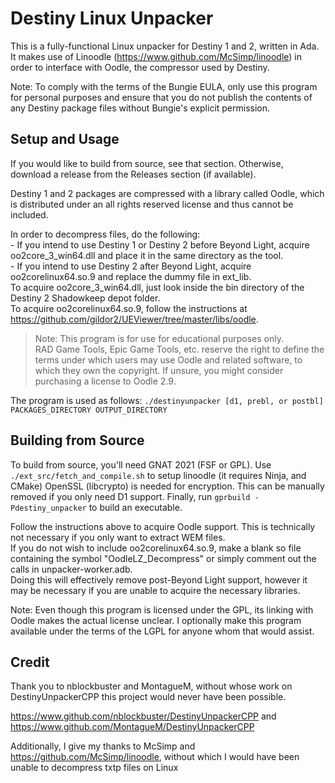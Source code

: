Destiny Linux Unpacker 
======================

This is a fully-functional Linux unpacker for Destiny 1 and 2, written in Ada.  
It makes use of Linoodle (https://www.github.com/McSimp/linoodle) in order to
interface with Oodle, the compressor used by Destiny.

Note: To comply with the terms of the Bungie EULA, only use this program for personal
purposes and ensure that you do not publish the contents of any Destiny package files
without Bungie's explicit permission.

Setup and Usage
---------------

If you would like to build from source, see that section. Otherwise,
download a release from the Releases section (if available).

Destiny 1 and 2 packages are compressed with a library called Oodle, which is
distributed under an all rights reserved license and thus cannot be included.

In order to decompress files, do the following:  
	- If you intend to use Destiny 1 or Destiny 2 before Beyond Light,
	acquire oo2core_3_win64.dll and place it in the same directory as the tool.  
	- If you intend to use Destiny 2 after Beyond Light,
	acquire oo2corelinux64.so.9 and replace the dummy file in ext_lib.  
To acquire oo2core_3_win64.dll, just look inside the bin directory of the Destiny 2 Shadowkeep
depot folder.  
To acquire oo2corelinux64.so.9, follow the instructions at https://github.com/gildor2/UEViewer/tree/master/libs/oodle.
>	Note: This program is for use for educational purposes only.
>	RAD Game Tools, Epic Game Tools, etc. reserve the right to define the terms under which users may
>	use Oodle and related software, to which they own the copyright.
>	If unsure, you might consider purchasing a license to Oodle 2.9.

The program is used as follows:
`./destinyunpacker [d1, prebl, or postbl] PACKAGES_DIRECTORY OUTPUT_DIRECTORY`

Building from Source
--------------------

To build from source, you'll need GNAT 2021 (FSF or GPL).
Use `./ext_src/fetch_and_compile.sh` to setup linoodle (it requires Ninja, and CMake)
OpenSSL (libcrypto) is needed for encryption. This can be manually removed if you only need D1 support.
Finally, run `gprbuild -Pdestiny_unpacker` to build an executable.

Follow the instructions above to acquire Oodle support. This is technically not necessary if you only want to extract WEM files.  
If you do not wish to include oo2corelinux64.so.9, make a blank so file containing the symbol "OodleLZ_Decompress" or simply comment out the calls in unpacker-worker.adb.  
Doing this will effectively remove post-Beyond Light support, however it may be necessary if you are unable to acquire the necessary libraries.

Note: Even though this program is licensed under the GPL, its linking with Oodle makes the actual license unclear.
I optionally make this program available under the terms of the LGPL for anyone whom that would assist.

Credit
------

Thank you to nblockbuster and MontagueM, without whose work on DestinyUnpackerCPP this
project would never have been possible.

https://www.github.com/nblockbuster/DestinyUnpackerCPP and
https://www.github.com/MontagueM/DestinyUnpackerCPP

Additionally, I give my thanks to McSimp and https://github.com/McSimp/linoodle, without which
I would have been unable to decompress txtp files on Linux
